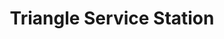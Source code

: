 ---
title: "Triangle Service Station"
url: /guilford/triangle-service-station/
shop: Lebensmittel
---